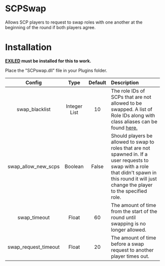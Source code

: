 # SCPSwap

Allows SCP players to request to swap roles with one another at the beginning of the round if both players agree.

# Installation

**[EXILED](https://github.com/galaxy119/EXILED) must be installed for this to work.**

Place the "SCPswap.dll" file in your Plugins folder.

| Config        | Type | Default | Description
| :-------------: | :---------: | :---------: | :------ |
| swap_blacklist | Integer List | 10 | The role IDs of SCPs that are not allowed to be swapped. A list of Role IDs along with class aliases can be found [here.](https://github.com/Cyanox62/SCPSwap/wiki/SCP-Role-IDs) |
| swap_allow_new_scps | Boolean | False | Should players be allowed to swap to roles that are not spawned in. If a user requests to swap with a role that didn't spawn in this round it will just change the player to the specified role. |
| swap_timeout | Float | 60 | The amount of time from the start of the round until swapping is no longer allowed. |
| swap_request_timeout | Float | 20 | The amount of time before a swap request to another player times out. |
